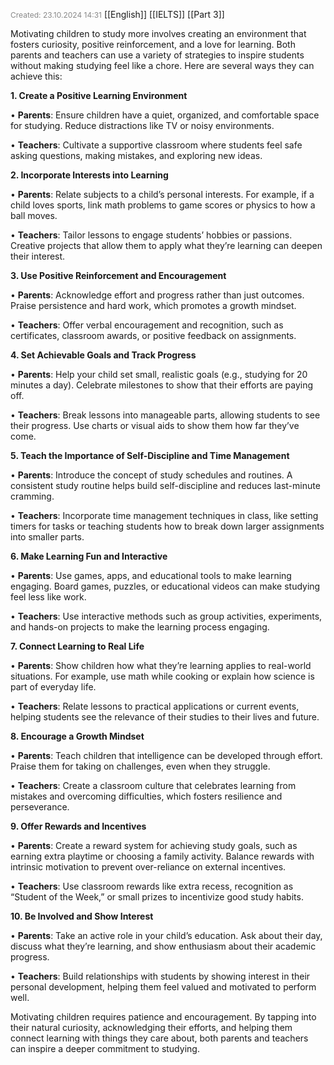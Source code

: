 <span style="font-size:12px; color:#888888;">Created: 23.10.2024 14:31</span>
[[English]] [[IELTS]] [[Part 3]]

Motivating children to study more involves creating an environment that fosters curiosity, positive reinforcement, and a love for learning. Both parents and teachers can use a variety of strategies to inspire students without making studying feel like a chore. Here are several ways they can achieve this:

**1. Create a Positive Learning Environment**

• **Parents**: Ensure children have a quiet, organized, and comfortable space for studying. Reduce distractions like TV or noisy environments.

• **Teachers**: Cultivate a supportive classroom where students feel safe asking questions, making mistakes, and exploring new ideas.

**2. Incorporate Interests into Learning**

• **Parents**: Relate subjects to a child’s personal interests. For example, if a child loves sports, link math problems to game scores or physics to how a ball moves.

• **Teachers**: Tailor lessons to engage students’ hobbies or passions. Creative projects that allow them to apply what they’re learning can deepen their interest.

**3. Use Positive Reinforcement and Encouragement**

• **Parents**: Acknowledge effort and progress rather than just outcomes. Praise persistence and hard work, which promotes a growth mindset.

• **Teachers**: Offer verbal encouragement and recognition, such as certificates, classroom awards, or positive feedback on assignments.

**4. Set Achievable Goals and Track Progress**

• **Parents**: Help your child set small, realistic goals (e.g., studying for 20 minutes a day). Celebrate milestones to show that their efforts are paying off.

• **Teachers**: Break lessons into manageable parts, allowing students to see their progress. Use charts or visual aids to show them how far they’ve come.

**5. Teach the Importance of Self-Discipline and Time Management**

• **Parents**: Introduce the concept of study schedules and routines. A consistent study routine helps build self-discipline and reduces last-minute cramming.

• **Teachers**: Incorporate time management techniques in class, like setting timers for tasks or teaching students how to break down larger assignments into smaller parts.

**6. Make Learning Fun and Interactive**

• **Parents**: Use games, apps, and educational tools to make learning engaging. Board games, puzzles, or educational videos can make studying feel less like work.

• **Teachers**: Use interactive methods such as group activities, experiments, and hands-on projects to make the learning process engaging.

**7. Connect Learning to Real Life**

• **Parents**: Show children how what they’re learning applies to real-world situations. For example, use math while cooking or explain how science is part of everyday life.

• **Teachers**: Relate lessons to practical applications or current events, helping students see the relevance of their studies to their lives and future.

**8. Encourage a Growth Mindset**

• **Parents**: Teach children that intelligence can be developed through effort. Praise them for taking on challenges, even when they struggle.

• **Teachers**: Create a classroom culture that celebrates learning from mistakes and overcoming difficulties, which fosters resilience and perseverance.

**9. Offer Rewards and Incentives**

• **Parents**: Create a reward system for achieving study goals, such as earning extra playtime or choosing a family activity. Balance rewards with intrinsic motivation to prevent over-reliance on external incentives.

• **Teachers**: Use classroom rewards like extra recess, recognition as “Student of the Week,” or small prizes to incentivize good study habits.

**10. Be Involved and Show Interest**

• **Parents**: Take an active role in your child’s education. Ask about their day, discuss what they’re learning, and show enthusiasm about their academic progress.

• **Teachers**: Build relationships with students by showing interest in their personal development, helping them feel valued and motivated to perform well.

Motivating children requires patience and encouragement. By tapping into their natural curiosity, acknowledging their efforts, and helping them connect learning with things they care about, both parents and teachers can inspire a deeper commitment to studying.